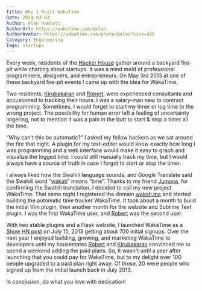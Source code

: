 ```yaml
---
Title: Why I Built WakaTime
Date: 2014-03-03
Author: Alan Hamlett
AuthorUrl: https://wakatime.com/@alan
AuthorAvatar: https://wakatime.com/photo/@alan?size=420
Category: Engineering
Tags: startups
---
```


Every week, residents of the [Hacker House][hacker house] gather around a backyard fire-pit while chatting about startups.
It was a mind meld of professional programmers, designers, and entrepreneurs.
On May 3rd 2013 at one of these backyard fire-pit events I came up with the idea for WakaTime.

Two residents, [Kirubakaran][kirubakaran] and [Robert][robert], were experienced consultants and accustomed to tracking their hours.
I was a salary-man new to contract programming.
Sometimes, I would forget to start my timer or log time to the wrong project.
The possibility for human error left a feeling of uncertainty lingering, not to mention it was a pain in the butt to start & stop a timer all the time.

“Why can't this be automatic?” I asked my fellow hackers as we sat around the fire that <span class="tip" title="May 3rd 2013">night</span>.
A plugin for my text-editor would know exactly how long I was programming and a web interface would make it easy to graph and visualize the logged time.
I could still manually track my time, but I would always have a source of truth in case I forgot to start or stop the timer.

I always liked how the Swahili language sounds, and Google Translate said the Swahili word “[wakati][wakati]” means “time”.
Thanks to my friend [Jumana][jumana], for confirming the Swahili translation, I decided to call my new project WakaTime.
That same night I registered the domain [wakati.me][domain] and started building the automatic time tracker WakaTime.
It took about a month to build the initial Vim plugin, then another month for the website and Sublime Text plugin.
I was the first WakaTime user, and [Robert][robert] was the second user.

With two stable plugins and a Flask website, I launched WakaTime as a [Show HN post][hacker news] on July 15, 2013 getting about 700 initial signups.
Over the next year I enjoyed building, growing, and marketing WakaTime to developers until my housemates [Robert][robert] and [Kirubakaran][kirubakaran] convinced me to spend a weekend adding the paid plans.
So, it wasn't until a year after launching that you could pay for WakaTime, but to my delight over 100 people upgraded to a paid plan right away.
Of those, 20 were people who signed up from the initial launch back in July 2013.

In conclusion, do what you love with dedication!


[hacker house]: https://twitter.com/pahackerhouse
[kirubakaran]: https://kirubakaran.com/
[robert]: https://www.linkedin.com/in/rfadams
[wakati]: http://translate.google.com/#sw/en/wakati
[jumana]: https://www.linkedin.com/in/jumana-adamjee-2b032823
[domain]: http://wakati.me
[hacker news]: https://news.ycombinator.com/item?id=6046227
